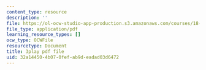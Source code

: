 ```yaml
---
content_type: resource
description: ''
file: https://ol-ocw-studio-app-production.s3.amazonaws.com/courses/18-01sc-single-variable-calculus-fall-2010/32a144504b070fefab9deadad03d6472_UBh66KVAJI.pdf
file_type: application/pdf
learning_resource_types: []
ocw_type: OCWFile
resourcetype: Document
title: 3play pdf file
uid: 32a14450-4b07-0fef-ab9d-eadad03d6472
---
```

